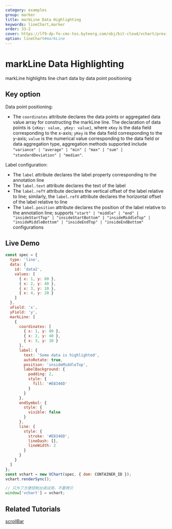 ```yaml
---
category: examples
group: marker
title: markLine Data Highlighting
keywords: lineChart,marker
order: 33-2
cover: https://lf9-dp-fe-cms-tos.byteorg.com/obj/bit-cloud/vchart/preview/marker/mark-line-coordinates.png
option: lineChart#markLine
---
```


# markLine Data Highlighting

markLine highlights line chart data by data point positioning

## Key option

Data point positioning:

- The `coordinates` attribute declares the data points or aggregated data value array for constructing the markLine line. The declaration of data points is `{xKey: value, yKey: value}`, where `xKey` is the data field corresponding to the x-axis; `yKey` is the data field corresponding to the y-axis; `value` is the numerical value corresponding to the data field or data aggregation type, aggregation methods supported include `"variance" | "average" | "min" | "max" | "sum" | "standardDeviation" | "median"`.

Label configuration:

- The `label` attribute declares the label property corresponding to the annotation line
- The `label.text` attribute declares the text of the label
- The `label.refY` attribute declares the vertical offset of the label relative to line; similarly, the `label.refX` attribute declares the horizontal offset of the label relative to line
- The `label.position` attribute declares the position of the label relative to the annotation line; supports `"start" | "middle" | "end" | "insideStartTop" | "insideStartBottom" | "insideMiddleTop" | "insideMiddleBottom" | "insideEndTop" | "insideEndBottom"` configurations

## Live Demo

```javascript livedemo
const spec = {
  type: 'line',
  data: {
    id: 'data2',
    values: [
      { x: 1, y: 80 },
      { x: 2, y: 40 },
      { x: 3, y: 10 },
      { x: 4, y: 20 }
    ]
  },
  xField: 'x',
  yField: 'y',
  markLine: [
    {
      coordinates: [
        { x: 1, y: 80 },
        { x: 2, y: 40 },
        { x: 3, y: 10 }
      ],
      label: {
        text: 'Some data is highlighted',
        autoRotate: true,
        position: 'insideMiddleTop',
        labelBackground: {
          padding: 2,
          style: {
            fill: '#E8346D'
          }
        }
      },
      endSymbol: {
        style: {
          visible: false
        }
      },
      line: {
        style: {
          stroke: '#E8346D',
          lineDash: [],
          lineWidth: 2
        }
      }
    }
  ]
};
const vchart = new VChart(spec, { dom: CONTAINER_ID });
vchart.renderSync();

// 只为了方便控制台调试用，不要拷贝
window['vchart'] = vchart;
```

## Related Tutorials

[scrollBar](link)
